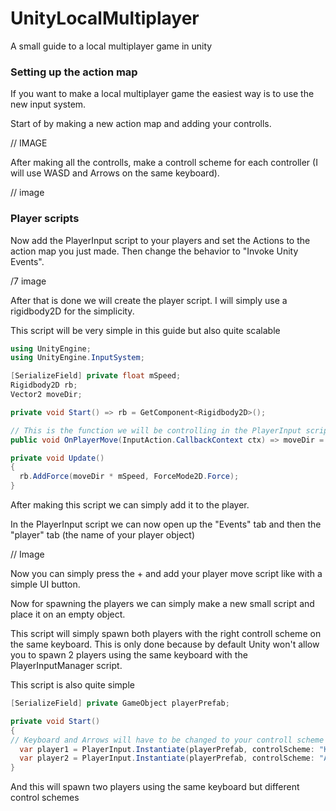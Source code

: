 # UnityLocalMultiplayer
A small guide to a local multiplayer game in unity

### Setting up the action map

If you want to make a local multiplayer game the easiest way is to use the new input system.

Start of by making a new action map and adding your controlls.

// IMAGE 

After making all the controlls, make a controll scheme for each controller (I will use WASD and Arrows on the same keyboard).

// image

### Player scripts

Now add the PlayerInput script to your players and set the Actions to the action map you just made.
Then change the behavior to "Invoke Unity Events".

/7 image

After that is done we will create the player script. I will simply use a rigidbody2D for the simplicity.

This script will be very simple in this guide but also quite scalable

```csharp
using UnityEngine;
using UnityEngine.InputSystem;

[SerializeField] private float mSpeed;
Rigidbody2D rb;
Vector2 moveDir;

private void Start() => rb = GetComponent<Rigidbody2D>();

// This is the function we will be controlling in the PlayerInput script
public void OnPlayerMove(InputAction.CallbackContext ctx) => moveDir = ctx.ReadValue<Vector2>();

private void Update()
{
  rb.AddForce(moveDir * mSpeed, ForceMode2D.Force);
}
```
After making this script we can simply add it to the player.

In the PlayerInput script we can now open up the "Events" tab and then the "player" tab (the name of your player object)

// Image

Now you can simply press the + and add your player move script like with a simple UI button.

Now for spawning the players we can simply make a new small script and place it on an empty object.

This script will simply spawn both players with the right controll scheme on the same keyboard. 
This is only done because by default Unity won't allow you to spawn 2 players using the same keyboard with the PlayerInputManager script.

This script is also quite simple

```csharp
[SerializeField] private GameObject playerPrefab;

private void Start()
{
// Keyboard and Arrows will have to be changed to your controll scheme names
  var player1 = PlayerInput.Instantiate(playerPrefab, controlScheme: "Keyboard", pairWithDevice: Keyboard.current);
  var player2 = PlayerInput.Instantiate(playerPrefab, controlScheme: "Arrows", pairWithDevice: Keyboard.current);
}
```

And this will spawn two players using the same keyboard but different control schemes
